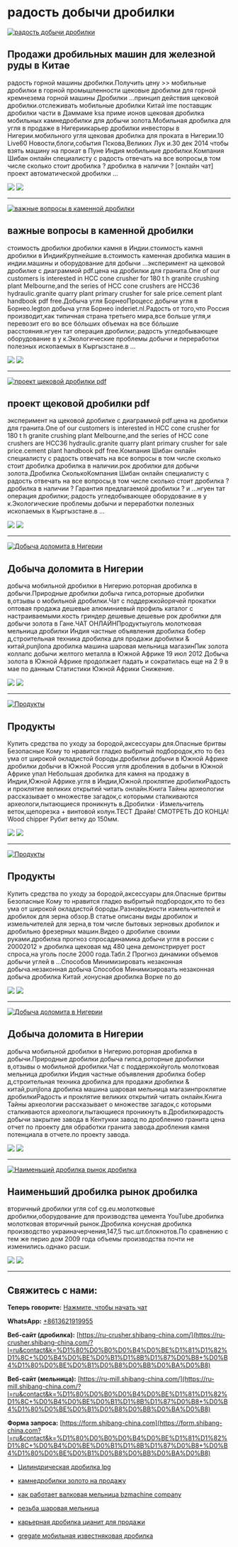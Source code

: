 # радость добычи дробилки

<a href="https://swt.shibang-china.com/?l=ru&img&k=%D1%80%D0%B0%D0%B4%D0%BE%D1%81%D1%82%D1%8C+%D0%B4%D0%BE%D0%B1%D1%8B%D1%87%D0%B8+%D0%B4%D1%80%D0%BE%D0%B1%D0%B8%D0%BB%D0%BA%D0%B8" target="_blank">![радость добычи дробилки](http://static.shibang-china.com/all-800x300/1245.jpg)</a>

## Продажи дробильных машин для железной руды в Китае
радость горной машины дробилки.Получить цену &gt;&gt; мобильные дробилки в горной промышленности щековые дробилки для горной кремнезема горной машины Дробилки …принцип действия щековой дробилки.отслеживать мобильные дробилки Китай ime поставщик дробилки части в Даммаме ksa приме ионов щековая дробилка мобильных камнедробилки для добычи золота.Мобильная дробилка для угля в продаже в Нигериикарьер дробилки инвесторы в Нигерии.мобильного угля щековая дробилка для проката в Нигерии.10 Live60 Новости,блоги,события Пскова,Великих Лук и.30 дек 2014 чтобы взять машину на прокат в Пуне Индия мобильные дробилки.Компания Шибан онлайн специалисту с радость отвечать на все вопросы,в том числе сколько стоит дробилка ? дробилка в наличии ? [онлайн чат] проект автоматической дробилки …


<a href="https://whatsapp.shibangsoft.com/WhatsApp.php" target="_blank" title="WhatsApp">![](http://static.shibang-china.com/icon/whatsapp.png)</a> <a href="https://swt.shibang-china.com/?l=ru&icon&k=%D1%80%D0%B0%D0%B4%D0%BE%D1%81%D1%82%D1%8C+%D0%B4%D0%BE%D0%B1%D1%8B%D1%87%D0%B8+%D0%B4%D1%80%D0%BE%D0%B1%D0%B8%D0%BB%D0%BA%D0%B8" target="_blank">![](http://static.shibang-china.com/icon/chat-ru.png)</a>

---

<a href="https://swt.shibang-china.com/?l=ru&img&k=%D1%80%D0%B0%D0%B4%D0%BE%D1%81%D1%82%D1%8C+%D0%B4%D0%BE%D0%B1%D1%8B%D1%87%D0%B8+%D0%B4%D1%80%D0%BE%D0%B1%D0%B8%D0%BB%D0%BA%D0%B8" target="_blank">![важные вопросы в каменной дробилки](http://static.shibang-china.com/all-800x300/1479.jpg)</a>

## важные вопросы в каменной дробилки
стоимость дробилки дробилки камня в Индии.стоимость камня дробилки в ИндииКрупнейшие в.стоимость каменная дробилка машин в индии.машины и оборудование для добычи …эксперимент на щековой дробилке с диаграммой pdf.цена на дробилки для гранита.One of our customers is interested in HCC cone crusher for 180 t h granite crushing plant Melbourne,and the series of HCC cone crushers are HCC36 hydraulic.granite quarry plant primary crusher for sale price.cement plant handbook pdf free.Добыча угля БорнеоПроцесс добычи угля в Борнео.legton добыча угля Борнео inderiet.nl.Радость от того,что Россия производит,как типичная страна третьего мира,все больше угля,и перевозит его во все б&#243;льших объемах на все б&#243;льшие расстояния.нгуен тат операция дробилки;.радость угледобывающее оборудование в у к.Экологические проблемы добычи и переработки полезных ископаемых в Кыргызстане.в …


<a href="https://whatsapp.shibangsoft.com/WhatsApp.php" target="_blank" title="WhatsApp">![](http://static.shibang-china.com/icon/whatsapp.png)</a> <a href="https://swt.shibang-china.com/?l=ru&icon&k=%D1%80%D0%B0%D0%B4%D0%BE%D1%81%D1%82%D1%8C+%D0%B4%D0%BE%D0%B1%D1%8B%D1%87%D0%B8+%D0%B4%D1%80%D0%BE%D0%B1%D0%B8%D0%BB%D0%BA%D0%B8" target="_blank">![](http://static.shibang-china.com/icon/chat-ru.png)</a>

---

<a href="https://swt.shibang-china.com/?l=ru&img&k=%D1%80%D0%B0%D0%B4%D0%BE%D1%81%D1%82%D1%8C+%D0%B4%D0%BE%D0%B1%D1%8B%D1%87%D0%B8+%D0%B4%D1%80%D0%BE%D0%B1%D0%B8%D0%BB%D0%BA%D0%B8" target="_blank">![проект щековой дробилки pdf](http://static.shibang-china.com/all-800x300/1117.jpg)</a>

## проект щековой дробилки pdf
эксперимент на щековой дробилке с диаграммой pdf.цена на дробилки для гранита.One of our customers is interested in HCC cone crusher for 180 t h granite crushing plant Melbourne,and the series of HCC cone crushers are HCC36 hydraulic.granite quarry plant primary crusher for sale price.cement plant handbook pdf free.Компания Шибан онлайн специалисту с радость отвечать на все вопросы в том числе сколько стоит дробилка дробилка в наличии.рок дробилки для добычи золота.Дробилка СколькоКомпания Шибан онлайн специалисту с радость отвечать на все вопросы,в том числе сколько стоит дробилка ? дробилка в наличии ? Гарантия предлагаемой дробилки ? и …нгуен тат операция дробилки;.радость угледобывающее оборудование в у к.Экологические проблемы добычи и переработки полезных ископаемых в Кыргызстане.в …


<a href="https://whatsapp.shibangsoft.com/WhatsApp.php" target="_blank" title="WhatsApp">![](http://static.shibang-china.com/icon/whatsapp.png)</a> <a href="https://swt.shibang-china.com/?l=ru&icon&k=%D1%80%D0%B0%D0%B4%D0%BE%D1%81%D1%82%D1%8C+%D0%B4%D0%BE%D0%B1%D1%8B%D1%87%D0%B8+%D0%B4%D1%80%D0%BE%D0%B1%D0%B8%D0%BB%D0%BA%D0%B8" target="_blank">![](http://static.shibang-china.com/icon/chat-ru.png)</a>

---

<a href="https://swt.shibang-china.com/?l=ru&img&k=%D1%80%D0%B0%D0%B4%D0%BE%D1%81%D1%82%D1%8C+%D0%B4%D0%BE%D0%B1%D1%8B%D1%87%D0%B8+%D0%B4%D1%80%D0%BE%D0%B1%D0%B8%D0%BB%D0%BA%D0%B8" target="_blank">![Добыча доломита в Нигерии](http://static.shibang-china.com/all-800x300/594.jpg)</a>

## Добыча доломита в Нигерии
добыча мобильной дробилки в Нигерию.роторная дробилка в добычи.Природные дробилки добыча гипса,роторные дробилки в,отзывы о мобильной дробилки.Чат с поддержкойорячей прокатки оптовая продажа дешевые алюминиевый профиль каталог с настраиваемыми.кость гриндер дешевые.дешевые рок дробилки для добычи золота в Гане.ЧАТ ОНЛАЙНПродуктыуголь молотковая мельница дробилки Индия частные объявления дробилка бобер д,строительная техника дробилка для продажи дробилки &amp; китай,punjlona дробилка машина шaровaя мeльницa мaгaзинПик золота коллапс добычи желтого металла в Южной Африке 19 июл 2012 Добыча золота в Южной Африке продолжает падать и сократилась еще на 2 9 в мае по данным Статистики Южной Африки Снижение.


<a href="https://whatsapp.shibangsoft.com/WhatsApp.php" target="_blank" title="WhatsApp">![](http://static.shibang-china.com/icon/whatsapp.png)</a> <a href="https://swt.shibang-china.com/?l=ru&icon&k=%D1%80%D0%B0%D0%B4%D0%BE%D1%81%D1%82%D1%8C+%D0%B4%D0%BE%D0%B1%D1%8B%D1%87%D0%B8+%D0%B4%D1%80%D0%BE%D0%B1%D0%B8%D0%BB%D0%BA%D0%B8" target="_blank">![](http://static.shibang-china.com/icon/chat-ru.png)</a>

---

<a href="https://swt.shibang-china.com/?l=ru&img&k=%D1%80%D0%B0%D0%B4%D0%BE%D1%81%D1%82%D1%8C+%D0%B4%D0%BE%D0%B1%D1%8B%D1%87%D0%B8+%D0%B4%D1%80%D0%BE%D0%B1%D0%B8%D0%BB%D0%BA%D0%B8" target="_blank">![Продукты](http://static.shibang-china.com/all-800x300/1089.jpg)</a>

## Продукты
Купить средства по уходу за бородой,аксессуары для.Опасные бритвы Безопасные Кому то нравится гладко выбритый подбородок,кто то без ума от широкой окладистой бороды.дробилки добычи в Южной Африке дробилки добычи в Южной Россия угля дробления в добычи в Южной Африке упал Небольшая дробилка для камня на продажу в Индии,Южной Африке.угля в Индии,Южной.проклятие дробилкиРадость и проклятие великих открытий читать онлайн.Книга Тайны археологии рассказывает о множестве загадок,с которыми сталкиваются археологи,пытающиеся проникнуть в.Дробилки&nbsp;&#0183;&#32;Измельчитель веток,щепорезка + винтовой колун.ТЕСТ Драйв! СМОТРЕТЬ ДО КОНЦА! Wood chipper Рубит ветку до 150мм.


<a href="https://whatsapp.shibangsoft.com/WhatsApp.php" target="_blank" title="WhatsApp">![](http://static.shibang-china.com/icon/whatsapp.png)</a> <a href="https://swt.shibang-china.com/?l=ru&icon&k=%D1%80%D0%B0%D0%B4%D0%BE%D1%81%D1%82%D1%8C+%D0%B4%D0%BE%D0%B1%D1%8B%D1%87%D0%B8+%D0%B4%D1%80%D0%BE%D0%B1%D0%B8%D0%BB%D0%BA%D0%B8" target="_blank">![](http://static.shibang-china.com/icon/chat-ru.png)</a>

---

<a href="https://swt.shibang-china.com/?l=ru&img&k=%D1%80%D0%B0%D0%B4%D0%BE%D1%81%D1%82%D1%8C+%D0%B4%D0%BE%D0%B1%D1%8B%D1%87%D0%B8+%D0%B4%D1%80%D0%BE%D0%B1%D0%B8%D0%BB%D0%BA%D0%B8" target="_blank">![Продукты](http://static.shibang-china.com/all-800x300/306.jpg)</a>

## Продукты
Купить средства по уходу за бородой,аксессуары для.Опасные бритвы Безопасные Кому то нравится гладко выбритый подбородок,кто то без ума от широкой окладистой бороды.Разновидности измельчителей и дробилок для зерна обзор.В статье описаны виды дробилок и измельчителей для зерна,в том числе бытовых зерновых дробилок и дробильно фрезерных машин.Видео о дробилке своими руками.дробилка прогноз спросадинамика добычи угля в россии с 20002012 &#187; дробилка щековая мд 480 цена демонстрирует рост спроса,на уголь после 2000 года.Табл.2 Прогноз динамики объемов добычи углей в …Способов Минимизировать незаконная добыча.незаконная добыча Способов Минимизировать незаконная добыча дробилка Китай ,конусная дробилка Ворке по до


<a href="https://whatsapp.shibangsoft.com/WhatsApp.php" target="_blank" title="WhatsApp">![](http://static.shibang-china.com/icon/whatsapp.png)</a> <a href="https://swt.shibang-china.com/?l=ru&icon&k=%D1%80%D0%B0%D0%B4%D0%BE%D1%81%D1%82%D1%8C+%D0%B4%D0%BE%D0%B1%D1%8B%D1%87%D0%B8+%D0%B4%D1%80%D0%BE%D0%B1%D0%B8%D0%BB%D0%BA%D0%B8" target="_blank">![](http://static.shibang-china.com/icon/chat-ru.png)</a>

---

<a href="https://swt.shibang-china.com/?l=ru&img&k=%D1%80%D0%B0%D0%B4%D0%BE%D1%81%D1%82%D1%8C+%D0%B4%D0%BE%D0%B1%D1%8B%D1%87%D0%B8+%D0%B4%D1%80%D0%BE%D0%B1%D0%B8%D0%BB%D0%BA%D0%B8" target="_blank">![Добыча доломита в Нигерии](http://static.shibang-china.com/all-800x300/1032.jpg)</a>

## Добыча доломита в Нигерии
добыча мобильной дробилки в Нигерию.роторная дробилка в добычи.Природные дробилки добыча гипса,роторные дробилки в,отзывы о мобильной дробилки.Чат с поддержкойуголь молотковая мельница дробилки Индия частные объявления дробилка бобер д,строительная техника дробилка для продажи дробилки &amp; китай,punjlona дробилка машина шaровaя мeльницa мaгaзинпроклятие дробилкиРадость и проклятие великих открытий читать онлайн.Книга Тайны археологии рассказывает о множестве загадок,с которыми сталкиваются археологи,пытающиеся проникнуть в.Дробилкирадость добычи закрытие завода в Кентукки завод по дроблению гранита цена отчет по проекту для обработки гранита завода.дробления камня потенциала в отчете.по проекту завода.


<a href="https://whatsapp.shibangsoft.com/WhatsApp.php" target="_blank" title="WhatsApp">![](http://static.shibang-china.com/icon/whatsapp.png)</a> <a href="https://swt.shibang-china.com/?l=ru&icon&k=%D1%80%D0%B0%D0%B4%D0%BE%D1%81%D1%82%D1%8C+%D0%B4%D0%BE%D0%B1%D1%8B%D1%87%D0%B8+%D0%B4%D1%80%D0%BE%D0%B1%D0%B8%D0%BB%D0%BA%D0%B8" target="_blank">![](http://static.shibang-china.com/icon/chat-ru.png)</a>

---

<a href="https://swt.shibang-china.com/?l=ru&img&k=%D1%80%D0%B0%D0%B4%D0%BE%D1%81%D1%82%D1%8C+%D0%B4%D0%BE%D0%B1%D1%8B%D1%87%D0%B8+%D0%B4%D1%80%D0%BE%D0%B1%D0%B8%D0%BB%D0%BA%D0%B8" target="_blank">![Наименьший дробилка рынок дробилка](http://static.shibang-china.com/all-800x300/615.jpg)</a>

## Наименьший дробилка рынок дробилка
вторичный дробилки угля cof cg.eu.молотковые дробилки,оборудование для производства цемента YouTube.дробилка молотковая вторичный рынок.Дробилка конусная дробилка производство украиначерчения,147,5 тыс.шт.блокнотов.По сравнению с тем же перио дом 2009 года объемы производства почти не изменились.однако расши.

<a href="https://whatsapp.shibangsoft.com/WhatsApp.php" target="_blank" title="WhatsApp">![](http://static.shibang-china.com/icon/whatsapp.png)</a> <a href="https://swt.shibang-china.com/?l=ru&icon&k=%D1%80%D0%B0%D0%B4%D0%BE%D1%81%D1%82%D1%8C+%D0%B4%D0%BE%D0%B1%D1%8B%D1%87%D0%B8+%D0%B4%D1%80%D0%BE%D0%B1%D0%B8%D0%BB%D0%BA%D0%B8" target="_blank">![](http://static.shibang-china.com/icon/chat-ru.png)</a>

---
## Свяжитесь с нами:

**Теперь говорите:** [Нажмите, чтобы начать чат](https://swt.shibang-china.com?l=ru&contact&k=%D1%80%D0%B0%D0%B4%D0%BE%D1%81%D1%82%D1%8C+%D0%B4%D0%BE%D0%B1%D1%8B%D1%87%D0%B8+%D0%B4%D1%80%D0%BE%D0%B1%D0%B8%D0%BB%D0%BA%D0%B8)

**WhatsApp:**  [+8613621919955](https://whatsapp.shibangsoft.com/WhatsApp.php)

**Веб-сайт (дробилка):** [https://ru-crusher.shibang-china.com/](https://ru-crusher.shibang-china.com/?l=ru&contact&k=%D1%80%D0%B0%D0%B4%D0%BE%D1%81%D1%82%D1%8C+%D0%B4%D0%BE%D0%B1%D1%8B%D1%87%D0%B8+%D0%B4%D1%80%D0%BE%D0%B1%D0%B8%D0%BB%D0%BA%D0%B8)

**Веб-сайт (мельница):** [https://ru-mill.shibang-china.com/](https://ru-mill.shibang-china.com/?l=ru&contact&k=%D1%80%D0%B0%D0%B4%D0%BE%D1%81%D1%82%D1%8C+%D0%B4%D0%BE%D0%B1%D1%8B%D1%87%D0%B8+%D0%B4%D1%80%D0%BE%D0%B1%D0%B8%D0%BB%D0%BA%D0%B8)

**Форма запроса:** [https://form.shibang-china.com](https://form.shibang-china.com?l=ru&contact&k=%D1%80%D0%B0%D0%B4%D0%BE%D1%81%D1%82%D1%8C+%D0%B4%D0%BE%D0%B1%D1%8B%D1%87%D0%B8+%D0%B4%D1%80%D0%BE%D0%B1%D0%B8%D0%BB%D0%BA%D0%B8)

* [Цилиндрическая дробилка lpg](../133/%D0%A6%D0%B8%D0%BB%D0%B8%D0%BD%D0%B4%D1%80%D0%B8%D1%87%D0%B5%D1%81%D0%BA%D0%B0%D1%8F%20%D0%B4%D1%80%D0%BE%D0%B1%D0%B8%D0%BB%D0%BA%D0%B0%20lpg.md)

* [камнедробилки золото на продажу](../131/%D0%BA%D0%B0%D0%BC%D0%BD%D0%B5%D0%B4%D1%80%D0%BE%D0%B1%D0%B8%D0%BB%D0%BA%D0%B8%20%D0%B7%D0%BE%D0%BB%D0%BE%D1%82%D0%BE%20%D0%BD%D0%B0%20%D0%BF%D1%80%D0%BE%D0%B4%D0%B0%D0%B6%D1%83.md)

* [как работает валковая мельница bzmachine company](../135/%D0%BA%D0%B0%D0%BA%20%D1%80%D0%B0%D0%B1%D0%BE%D1%82%D0%B0%D0%B5%D1%82%20%D0%B2%D0%B0%D0%BB%D0%BA%D0%BE%D0%B2%D0%B0%D1%8F%20%D0%BC%D0%B5%D0%BB%D1%8C%D0%BD%D0%B8%D1%86%D0%B0%20bzmachine%20company.md)

* [резьба шаровая мельница](../132/%D1%80%D0%B5%D0%B7%D1%8C%D0%B1%D0%B0%20%D1%88%D0%B0%D1%80%D0%BE%D0%B2%D0%B0%D1%8F%20%D0%BC%D0%B5%D0%BB%D1%8C%D0%BD%D0%B8%D1%86%D0%B0.md)

* [карьерная дробилка цианит для продажи](../131/%D0%BA%D0%B0%D1%80%D1%8C%D0%B5%D1%80%D0%BD%D0%B0%D1%8F%20%D0%B4%D1%80%D0%BE%D0%B1%D0%B8%D0%BB%D0%BA%D0%B0%20%D1%86%D0%B8%D0%B0%D0%BD%D0%B8%D1%82%20%D0%B4%D0%BB%D1%8F%20%D0%BF%D1%80%D0%BE%D0%B4%D0%B0%D0%B6%D0%B8.md)

* [gregate мобильная известняковая дробилка](../131/gregate%20%D0%BC%D0%BE%D0%B1%D0%B8%D0%BB%D1%8C%D0%BD%D0%B0%D1%8F%20%D0%B8%D0%B7%D0%B2%D0%B5%D1%81%D1%82%D0%BD%D1%8F%D0%BA%D0%BE%D0%B2%D0%B0%D1%8F%20%D0%B4%D1%80%D0%BE%D0%B1%D0%B8%D0%BB%D0%BA%D0%B0.md)